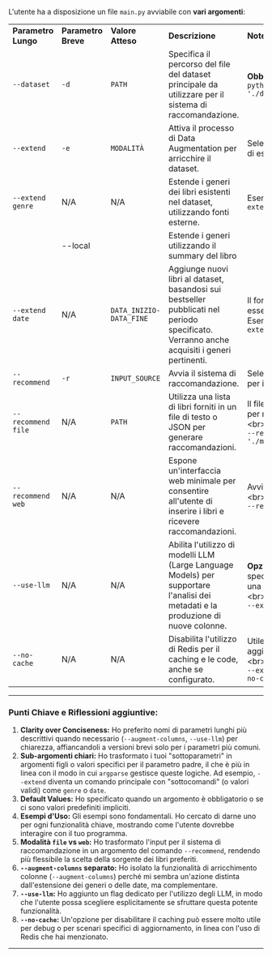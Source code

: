 L'utente ha a disposizione un file `main.py` avviabile con **vari argomenti**:

|                     |                     |                         |                                                                                                                                             |                                                                                                                                           |
| ------------------- | ------------------- | ----------------------- | ------------------------------------------------------------------------------------------------------------------------------------------- | ----------------------------------------------------------------------------------------------------------------------------------------- |
| **Parametro Lungo** | **Parametro Breve** | **Valore Atteso**       | **Descrizione**                                                                                                                             | **Note e Esempi d'Uso**                                                                                                                   |
| `--dataset`         | `-d`                | `PATH`                  | Specifica il percorso del file del dataset principale da utilizzare per il sistema di raccomandazione.                                      | **Obbligatorio.** &lt;br>Esempio: `python main.py --dataset './data/goodreads_books.csv'`                                                 |
| `--extend`          | `-e`                | `MODALITÀ`              | Attiva il processo di Data Augmentation per arricchire il dataset.                                                                          | Seleziona una delle modalità di estensione disponibili.                                                                                   |
| `--extend genre`    | N/A                 | N/A                     | Estende i generi dei libri esistenti nel dataset, utilizzando fonti esterne.                                                                | Esempio: `python main.py --extend genre`                                                                                                  |
|                     | --local             |                         | Estende i generi utilizzando il summary del libro                                                                                           |                                                                                                                                           |
| `--extend date`     | N/A                 | `DATA_INIZIO-DATA_FINE` | Aggiunge nuovi libri al dataset, basandosi sui bestseller pubblicati nel periodo specificato. Verranno anche acquisiti i generi pertinenti. | Il formato della data deve essere `YY_MM_DD-YY_MM_DD`. Esempio: `python main.py --extend date 01_01-12_31`                                |
| `--recommend`       | `-r`                | `INPUT_SOURCE`          | Avvia il sistema di raccomandazione.                                                                                                        | Seleziona la modalità di input per i libri dell'utente.                                                                                   |
| `--recommend file`  | N/A                 | `PATH`                  | Utilizza una lista di libri forniti in un file di testo o JSON per generare raccomandazioni.                                                | Il file deve contenere un libro per riga (o un array JSON). &lt;br>Esempio: `python main.py --recommend file './my_favorite_books.txt'`   |
| `--recommend web`   | N/A                 | N/A                     | Espone un'interfaccia web minimale per consentire all'utente di inserire i libri e ricevere raccomandazioni.                                | Avvierà un server web locale. &lt;br>Esempio: `python main.py --recommend web`                                                            |
| `--use-llm`         | N/A                 | N/A                     | Abilita l'utilizzo di modelli LLM (Large Language Models) per supportare l'analisi dei metadati e la produzione di nuove colonne.           | **Opzionale.** Se non specificato, verrà utilizzata una versione programmatica. &lt;br>Esempio: `python main.py --extend genre --use-llm` |
| `--no-cache`        | N/A                 | N/A                     | Disabilita l'utilizzo di Redis per il caching e le code, anche se configurato.                                                              | Utile per debug o per eseguire aggiornamenti senza caching. &lt;br>Esempio: `python main.py --extend date 01_01-03_31 --no-cache`         |

---

### Punti Chiave e Riflessioni aggiuntive:

1. **Clarity over Conciseness:** Ho preferito nomi di parametri lunghi più descrittivi quando necessario (`--augment-columns`, `--use-llm`) per chiarezza, affiancandoli a versioni brevi solo per i parametri più comuni.
2. **Sub-argomenti chiari:** Ho trasformato i tuoi "sottoparametri" in argomenti figli o valori specifici per il parametro padre, il che è più in linea con il modo in cui `argparse` gestisce queste logiche. Ad esempio, `--extend` diventa un comando principale con "sottocomandi" (o valori validi) come `genre` o `date`.
3. **Default Values:** Ho specificato quando un argomento è obbligatorio o se ci sono valori predefiniti impliciti.
4. **Esempi d'Uso:** Gli esempi sono fondamentali. Ho cercato di darne uno per ogni funzionalità chiave, mostrando come l'utente dovrebbe interagire con il tuo programma.
5. **Modalità `file` vs `web`:** Ho trasformato l'input per il sistema di raccomandazione in un argomento del comando `--recommend`, rendendo più flessibile la scelta della sorgente dei libri preferiti.
6. **`--augment-columns` separato:** Ho isolato la funzionalità di arricchimento colonne (`--augment-columns`) perché mi sembra un'azione distinta dall'estensione dei generi o delle date, ma complementare.
7. **`--use-llm`:** Ho aggiunto un flag dedicato per l'utilizzo degli LLM, in modo che l'utente possa scegliere esplicitamente se sfruttare questa potente funzionalità.
8. **`--no-cache`:** Un'opzione per disabilitare il caching può essere molto utile per debug o per scenari specifici di aggiornamento, in linea con l'uso di Redis che hai menzionato.

---

